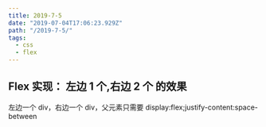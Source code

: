 ```yaml
---
title: 2019-7-5
date: "2019-07-04T17:06:23.929Z"
path: "/2019-7-5/"
tags:
  - css
  - flex
---
```


## Flex 实现： 左边 1 个,右边 2 个 的效果

左边一个 div，右边一个 div，父元素只需要 display:flex;justify-content:space-between
